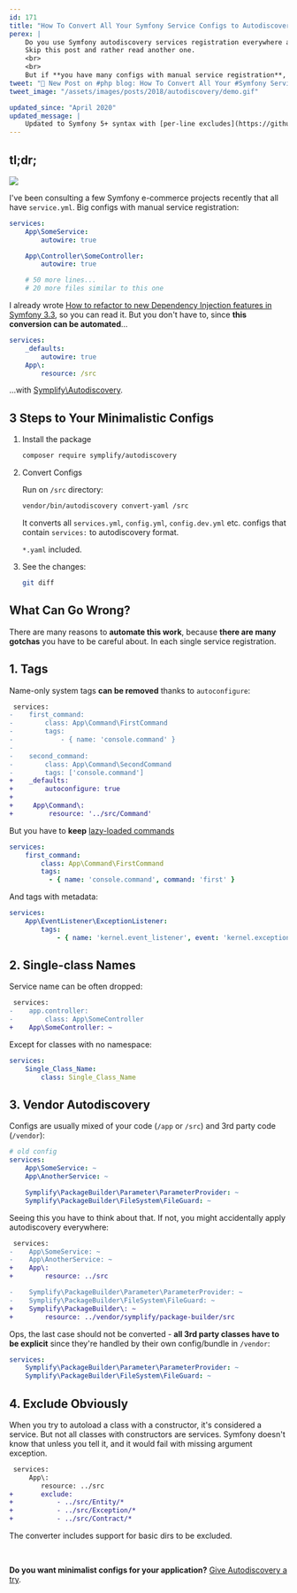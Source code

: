 ```yaml
---
id: 171
title: "How To Convert All Your Symfony Service Configs to Autodiscovery"
perex: |
    Do you use Symfony autodiscovery services registration everywhere and your configs have no extra lines?
    Skip this post and rather read another one.
    <br>
    <br>
    But if **you have many configs with manual service registration**, tagging, and autowiring, keep reading. I'll show you how you can convert them easily be new Symplify package.
tweet: "🐘 New Post on #php blog: How To Convert All Your #Symfony Service Configs to Autodiscovery"
tweet_image: "/assets/images/posts/2018/autodiscovery/demo.gif"

updated_since: "April 2020"
updated_message: |
    Updated to Symfony 5+ syntax with [per-line excludes](https://github.com/symfony/symfony/pull/27075).
---
```


## tl;dr;

<img src="/assets/images/posts/2018/autodiscovery/demo.gif" class="img-thumbnail">

<br>

I've been consulting a few Symfony e-commerce projects recently that all have `service.yml`. Big configs with manual service registration:

```yaml
services:
    App\SomeService:
        autowire: true

    App\Controller\SomeController:
        autowire: true

    # 50 more lines...
    # 20 more files similar to this one
```

I already wrote [How to refactor to new Dependency Injection features in Symfony 3.3](/blog/2017/05/07/how-to-refactor-to-new-dependency-injection-features-in-symfony-3-3/), so you can read it. But you don't have to, since **this conversion can be automated**...

```yaml
services:
    _defaults:
        autowire: true
    App\:
        resource: /src
```

...with [Symplify\Autodiscovery](https://github.com/symplify/autodiscovery).

## 3 Steps to Your Minimalistic Configs

1. Install the package

    ```bash
    composer require symplify/autodiscovery
    ```

2. Convert Configs

    Run on `/src` directory:

    ```diff
    vendor/bin/autodiscovery convert-yaml /src
    ```

    It converts all `services.yml`, `config.yml`, `config.dev.yml` etc. configs that contain `services:` to autodiscovery format.

    `*.yaml` included.

3. See the changes:

    ```bash
    git diff
    ```

## What Can Go Wrong?

There are many reasons to **automate this work**, because **there are many gotchas** you have to be careful about. In each single service registration.

## 1. Tags

Name-only system tags **can be removed** thanks to `autoconfigure`:

```diff
 services:
-    first_command:
-        class: App\Command\FirstCommand
-        tags:
-            - { name: 'console.command' }
-
-    second_command:
-        class: App\Command\SecondCommand
-        tags: ['console.command']
+    _defaults:
+        autoconfigure: true
+
+     App\Command\:
+         resource: '../src/Command'
```

But you have to **keep** [lazy-loaded commands](https://symfony.com/doc/current/console/commands_as_services.html#lazy-loading)

```yaml
services:
    first_command:
        class: App\Command\FirstCommand
        tags:
          - { name: 'console.command', command: 'first' }
```

And tags with metadata:

```yaml
services:
    App\EventListener\ExceptionListener:
        tags:
            - { name: 'kernel.event_listener', event: 'kernel.exception' }
```

## 2. Single-class Names

Service name can be often dropped:

```diff
 services:
-    app.controller:
-        class: App\SomeController
+    App\SomeController: ~
```

Except for classes with no namespace:

```yaml
services:
    Single_Class_Name:
        class: Single_Class_Name
```

## 3. Vendor Autodiscovery

Configs are usually mixed of your code (`/app` or `/src`) and 3rd party code (`/vendor`):

```yaml
# old config
services:
    App\SomeService: ~
    App\AnotherService: ~

    Symplify\PackageBuilder\Parameter\ParameterProvider: ~
    Symplify\PackageBuilder\FileSystem\FileGuard: ~
```

Seeing this you have to think about that. If not, you might accidentally apply autodiscovery everywhere:

```diff
 services:
-    App\SomeService: ~
-    App\AnotherService: ~
+    App\:
+        resource: ../src

-    Symplify\PackageBuilder\Parameter\ParameterProvider: ~
-    Symplify\PackageBuilder\FileSystem\FileGuard: ~
+    Symplify\PackageBuilder\: ~
+        resource: ../vendor/symplify/package-builder/src
```

Ops, the last case should not be converted - **all 3rd party classes have to be explicit** since they're handled by their own config/bundle in `/vendor`:

```yaml
services:
    Symplify\PackageBuilder\Parameter\ParameterProvider: ~
    Symplify\PackageBuilder\FileSystem\FileGuard: ~
```

## 4. Exclude Obviously

When you try to autoload a class with a constructor, it's considered a service. But not all classes with constructors are services. Symfony doesn't know that unless you tell it, and it would fail with missing argument exception.

```diff
 services:
     App\:
        resource: ../src
+       exclude:
+           - ../src/Entity/*
+           - ../src/Exception/*
+           - ../src/Contract/*
```

The converter includes support for basic dirs to be excluded.

<br>

**Do you want minimalist configs for your application?** [Give Autodiscovery a try](#3-steps-to-your-minimalistic-configs).
